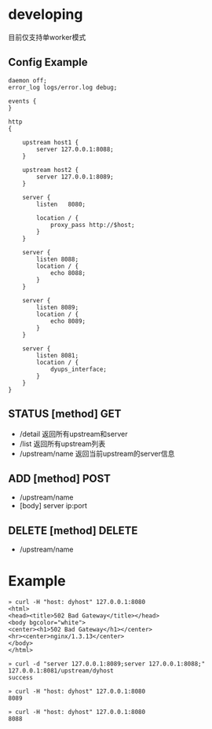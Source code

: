 # developing

目前仅支持单worker模式

## Config Example

    daemon off;
    error_log logs/error.log debug;

    events {
    }

    http 
    {

        upstream host1 {
            server 127.0.0.1:8088;
        }
        
        upstream host2 {
            server 127.0.0.1:8089;
        }

        server {
            listen   8080;

            location / {
                proxy_pass http://$host;
            }
        }

        server {
            listen 8088;
            location / {
                echo 8088;
            }
        }

        server {
            listen 8089;
            location / {
                echo 8089;    
            }
        }

        server {
            listen 8081;
            location / {
                dyups_interface;
            }
        }
    }

## STATUS [method] GET
- /detail  返回所有upstream和server
- /list  返回所有upstream列表
- /upstream/name  返回当前upstream的server信息

## ADD [method] POST
- /upstream/name
- [body] server ip:port

## DELETE [method] DELETE
- /upstream/name

# Example

	» curl -H "host: dyhost" 127.0.0.1:8080
	<html>
	<head><title>502 Bad Gateway</title></head>
	<body bgcolor="white">
	<center><h1>502 Bad Gateway</h1></center>
	<hr><center>nginx/1.3.13</center>
	</body>
	</html>

	» curl -d "server 127.0.0.1:8089;server 127.0.0.1:8088;" 127.0.0.1:8081/upstream/dyhost
	success

	» curl -H "host: dyhost" 127.0.0.1:8080
	8089

	» curl -H "host: dyhost" 127.0.0.1:8080
	8088
